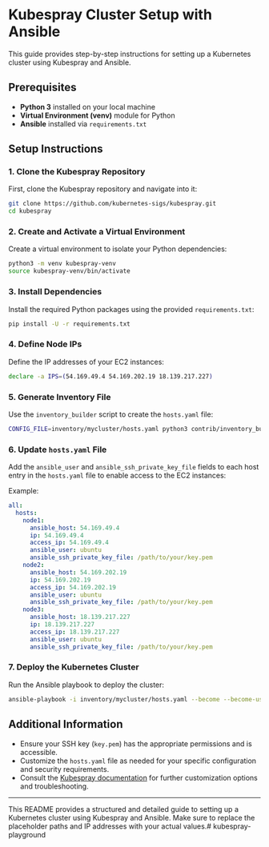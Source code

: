 # Kubespray Cluster Setup with Ansible

This guide provides step-by-step instructions for setting up a Kubernetes cluster using Kubespray and Ansible.

## Prerequisites

- **Python 3** installed on your local machine
- **Virtual Environment (venv)** module for Python
- **Ansible** installed via `requirements.txt`

## Setup Instructions

### 1. Clone the Kubespray Repository

First, clone the Kubespray repository and navigate into it:

```bash
git clone https://github.com/kubernetes-sigs/kubespray.git
cd kubespray
```

### 2. Create and Activate a Virtual Environment

Create a virtual environment to isolate your Python dependencies:

```bash
python3 -m venv kubespray-venv
source kubespray-venv/bin/activate
```

### 3. Install Dependencies

Install the required Python packages using the provided `requirements.txt`:

```bash
pip install -U -r requirements.txt
```

### 4. Define Node IPs

Define the IP addresses of your EC2 instances:

```bash
declare -a IPS=(54.169.49.4 54.169.202.19 18.139.217.227)
```

### 5. Generate Inventory File

Use the `inventory_builder` script to create the `hosts.yaml` file:

```bash
CONFIG_FILE=inventory/mycluster/hosts.yaml python3 contrib/inventory_builder/inventory.py ${IPS[@]}
```

### 6. Update `hosts.yaml` File

Add the `ansible_user` and `ansible_ssh_private_key_file` fields to each host entry in the `hosts.yaml` file to enable access to the EC2 instances:

Example:
```yaml
all:
  hosts:
    node1:
      ansible_host: 54.169.49.4
      ip: 54.169.49.4
      access_ip: 54.169.49.4
      ansible_user: ubuntu
      ansible_ssh_private_key_file: /path/to/your/key.pem
    node2:
      ansible_host: 54.169.202.19
      ip: 54.169.202.19
      access_ip: 54.169.202.19
      ansible_user: ubuntu
      ansible_ssh_private_key_file: /path/to/your/key.pem
    node3:
      ansible_host: 18.139.217.227
      ip: 18.139.217.227
      access_ip: 18.139.217.227
      ansible_user: ubuntu
      ansible_ssh_private_key_file: /path/to/your/key.pem
```

### 7. Deploy the Kubernetes Cluster

Run the Ansible playbook to deploy the cluster:

```bash
ansible-playbook -i inventory/mycluster/hosts.yaml --become --become-user=root cluster.yml
```

## Additional Information

- Ensure your SSH key (`key.pem`) has the appropriate permissions and is accessible.
- Customize the `hosts.yaml` file as needed for your specific configuration and security requirements.
- Consult the [Kubespray documentation](https://kubespray.io/) for further customization options and troubleshooting.

---

This README provides a structured and detailed guide to setting up a Kubernetes cluster using Kubespray and Ansible. Make sure to replace the placeholder paths and IP addresses with your actual values.# kubespray-playground
